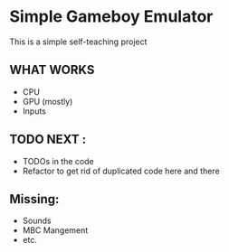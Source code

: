 Simple Gameboy Emulator
=========================

This is a simple self-teaching project

WHAT WORKS
----------

- CPU
- GPU (mostly)
- Inputs

TODO NEXT :
-----------
- TODOs in the code
- Refactor to get rid of duplicated code here and there


Missing:
--------

- Sounds
- MBC Mangement
- etc.